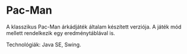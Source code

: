 # Pac-Man

A klasszikus Pac-Man árkádjáték általam készített verziója. A játék mód mellett rendelkezik egy eredménytáblával is.

Technológiák: Java SE, Swing.
